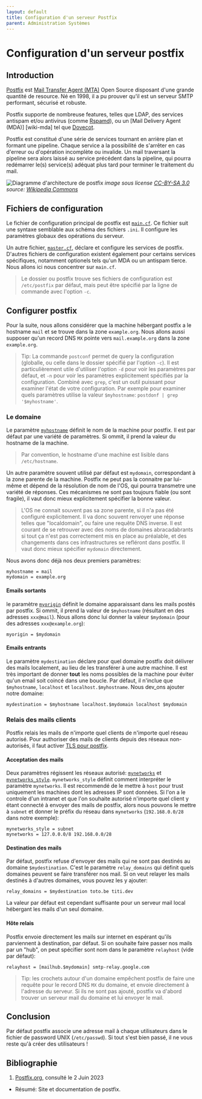 ```yaml
---
layout: default
title: Configuration d'un serveur Postfix
parent: Administration Systèmes
---
```


# Configuration d'un serveur postfix

## Introduction

[Postfix][postfix] est [Mail Transfer Agent (MTA)][wiki-mta] Open Source
disposant d'une grande quantité de resource. Né en 1998, il a pu prouver qu'il
est un serveur SMTP performant, sécurisé et robuste.

Postfix supporte de nombreuse features, telles que LDAP, des services antispam
et/ou antivirus (comme [Rspamd][rspamd]), ou un [Mail Delivery Agent (MDA)]
[wiki-mda] tel que [Dovecot][dovecot].

Postfix est constitué d'une série de services tournant en arrière plan et
formant une pipeline. Chaque service a la possibilité de s'arrêter en cas
d'erreur ou d'opération incomplète ou invalide. Un mail traversant la pipeline
sera alors laissé au service précédent dans la pipeline, qui pourra redémarrer
le(s) service(s) adéquat plus tard pour terminer le traitement du mail.

![Diagramme d'architecture de postfix](https://upload.wikimedia.org/wikipedia/commons/5/53/Architecture_of_the_software_Postfix_%28Mail_Transfer_Agent%29.png)
*image sous license [CC-BY-SA 3.0][cc-by-sa-30]*
*source: [Wikipedia Commons](https://en.wikipedia.org/wiki/File:Architecture_of_the_software_Postfix_(Mail_Transfer_Agent).png)*

## Fichiers de configuration

Le fichier de configuration principal de postfix est [`main.cf`][main-cf]. Ce
fichier suit une syntaxe semblable aux schéma des fichiers `.ini`. Il configure
les paramètres globaux des opérations du serveur.

Un autre fichier, [`master.cf`][master-cf], déclare et configure les services
de postfix. D'autres fichiers de configuration existent également pour certains
services spécifiques, notamment optionels tels qu'un MDA ou un antispam tierce.
Nous allons ici nous concentrer sur `main.cf`.

> Le dossier ou postfix trouve ses fichiers de configuration est `/etc/postfix`
> par défaut, mais peut être spécifié par la ligne de commande avec l'option
> `-c`.

## Configurer postfix

Pour la suite, nous allons considérer que la machine hébergant postfix a le
hostname `mail` et se trouve dans la zone `example.org`. Nous allons aussi
supposer qu'un record DNS `MX` pointe vers `mail.example.org` dans la zone
`example.org`.

> Tip: La commande `postconf` permet de query la configuration (globalle, ou
> celle dans le dossier spécifié par l'option `-c`).
> Il est particulièrement utile d'utiliser l'option `-d` pour voir les
> paramètres par défaut, et `-n` pour voir les paramètres explicitement
> spécifiés par la configuration.
> Combiné avec `grep`, c'est un outil puissant pour examiner l'état de votre
> configuration. Par exemple pour examiner quels paramètres utilise la valeur
> `$myhostname`: `postdonf | grep '$myhostname'`.

### Le domaine

Le paramètre [`myhostname`](https://www.postfix.org/postconf.5.html#myhostname)
définit le nom de la machine pour postfix. Il est par défaut par une variété
de paramètres. Si ommit, il prend la valeur du hostname de la machine.

> Par convention, le hostname d'une machine est lisible dans `/etc/hostname`.

Un autre paramètre souvent utilisé par défaut est `mydomain`, correspondant à
la zone parente de la machine. Postfix ne peut pas la connaitre par lui-même
et dépend de la résolution de nom de l'OS, qui pourra transmetre une variété de
réponses. Ces mécanismes ne sont pas toujours fiable (ou sont fragile), il vaut
donc mieux explicitement spécifier la bonne valeur.

> L'OS ne connait souvent pas sa zone parente, si il n'a pas été configuré
> explicitement. Il va donc souvent renvoyer une réponse telles que
> "localdomain", ou faire une requête DNS inverse. Il est courant de se
> retrouver avec des noms de domaines abracadabrants si tout ça n'est pas
> correctement mis en place au préalable, et des changements dans ces
> infrastructures se refléront dans postfix. Il vaut donc mieux spécifier
> `mydomain` directement.

Nous avons donc déjà nos deux premiers paramètres:

```
myhostname = mail
mydomain = example.org
```

#### Emails sortants

le paramètre [`myorigin`](https://www.postfix.org/postconf.5.html#myorigin)
définit le domaine apparaissant dans les mails postés par postfix. Si ommit,
il prend la valeur de `$myhostname` (résultant en des adresses `xxx@mail`).
Nous allons donc lui donner la valeur `$mydomain` (pour des adresses
`xxx@example.org`):

```
myorigin = $mydomain
```

#### Emails entrants

Le paramètre `mydestination` déclare pour quel domaine postfix doit délivrer
des mails localement, au lieu de les transférer à une autre machine. Il est
très important de donner **tout** les noms possibles de la machine pour éviter
qu'un email soit coincé dans une boucle. Par défaut, il n'inclue que
`$myhostname`, `localhost` et `localhost.$myhostname`. Nous dev_ons ajouter
notre domaine:

```
mydestination = $myhostname localhost.$mydomain localhost $mydomain
```

### Relais des mails clients

Postfix relais les mails de n'importe quel clients de n'importe quel
réseau autorisé. Pour authoriser des mails de clients depuis des réseaux
non-autorisés, il faut activer [TLS pour postfix][postfix-tls].

#### Acceptation des mails

Deux paramètres régissent les réseaux autorisé: [`mynetworks`](https://www.postfix.org/postconf.5.html#mynetworks)
et [`mynetworks_style`](https://www.postfix.org/postconf.5.html#mynetworks_style).
`mynetworks_style` définit comment interpréter le paramètre `mynetworks`. Il
est recommendé de le mettre à `host` pour trust uniquement les machines dont
les adresses IP sont données. Si l'on a le controle d'un intranet et que l'on
souhaite autorisé n'importe quel client y étant connecté à envoyer des mails de
postfix, alors nous pouvons le mettre à `subnet` et donner le préfix du réseau
dans `mynetworks` (`192.168.0.0/28` dans notre exemple):

```
mynetworks_style = subnet
mynetworks = 127.0.0.0/8 192.168.0.0/28
```

#### Destination des mails

Par défaut, postfix refuse d'envoyer des mails qui ne sont pas destinés au
domaine `$mydestination`. C'est le paramètre `relay_domains` qui définit quels
domaines peuvent se faire transférer nos mail. Si on veut relayer les mails
destinés à d'autres domaines, vous pouvez les y ajouter:

```
relay_domains = $mydestination toto.be titi.dev
```

La valeur par défaut est cependant suffisante pour un serveur mail local
hébergant les mails d'un seul domaine.

#### Hôte relais

Postfix envoie directement les mails sur internet en espérant qu'ils
parviennent à destination, par défaut. Si on souhaite faire passer nos mails
par un "hub", on peut spécifier sont nom dans le paramètre `relayhost` (vide
par défaut):

```
relayhost = [mailhub.$mydomain] smtp-relay.google.com
```

> Tip: les crochets autour d'un domaine empêchent postfix de faire une requête
> pour le record DNS `MX` du domaine, et envoie directement à l'adresse du
> serveur. Si ils ne sont pas ajouté, postfix va d'abord trouver un serveur
> mail du domaine et lui envoyer le mail.

## Conclusion

Par défaut postfix associe une adresse mail à chaque utilisateurs dans le
fichier de password UNIX (`/etc/passwd`). Si tout s'est bien passé, il ne
vous reste qu'à créer des utilisateurs !

## Bibliographie

1. [Postfix.org][postfix], consulté le 2 Juin 2023
  - Résumé: Site et documentation de postfix.
   
[wiki-mta]: https://en.wikipedia.org/wiki/Message_transfer_agent
[miki-mda]: https://en.wikipedia.org/wiki/Mail_delivery_agent
[miki-mua]: https://en.wikipedia.org/wiki/Email_client
[postfix]: http://www.postfix.org/
[dovecot]: https://dovecot.org/
[rspamd]: https://www.rspamd.com/
[main-cf]: https://www.postfix.org/postconf.5.html
[master-cf]: https://www.postfix.org/master.5.html
[cc-by-sa-30]: https://creativecommons.org/licenses/by-sa/3.0/deed.en
[postfix-tls]: https://www.postfix.org/TLS_README.html
